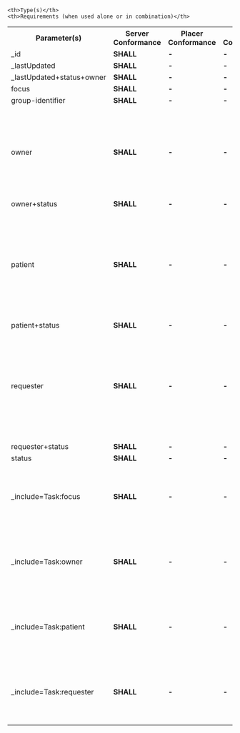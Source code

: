 <table class="list" width="100%">
<tbody>
  <tr>
    <th>Parameter(s)</th>
    <th>Server Conformance</th>
    <th>Placer Conformance</th>
    <th>Filler Conformance</th>
    <th>Patient Conformance</th>

    <th>Type(s)</th>
    <th>Requirements (when used alone or in combination)</th>
  </tr>
  <tr>
        <td>_id</td>
        <td><b>SHALL</b></td>
        <td><b>-</b></td>
        <td><b>-</b></td>
        <td><b>-</b></td>
        <td><code>token</code></td>
        <td></td>
  </tr>
  <tr>
        <td>_lastUpdated</td>
        <td><b>SHALL</b></td>
        <td><b>-</b></td>
        <td><b>-</b></td>
        <td><b>-</b></td>
        <td><code>date</code></td>
        <td></td>
  </tr>
  <tr>
        <td>_lastUpdated+status+owner</td>
        <td><b>SHALL</b></td>
        <td><b>-</b></td>
        <td><b>-</b></td>
        <td><b>-</b></td>
        <td><code>date</code>+<code>token</code>+<code>reference</code></td>
        <td></td>
  </tr>
  <tr>
        <td>focus</td>
        <td><b>SHALL</b></td>
        <td><b>-</b></td>
        <td><b>-</b></td>
        <td><b>-</b></td>
        <td><code>reference</code></td>
        <td></td>
  </tr>
  <tr>
        <td>group-identifier</td>
        <td><b>SHALL</b></td>
        <td><b>-</b></td>
        <td><b>-</b></td>
        <td><b>-</b></td>
        <td><code>token</code></td>
        <td></td>
  </tr>
  <tr>
        <td>owner</td>
        <td><b>SHALL</b></td>
        <td><b>-</b></td>
        <td><b>-</b></td>
        <td><b>-</b></td>
        <td><code>reference</code></td>
        <td>The same conformance rules apply to the chained search owner.identifier using HPI-O and ABN identifiers as defined in the AU Core Organization profile.</td>
  </tr>
  <tr>
        <td>owner+status</td>
        <td><b>SHALL</b></td>
        <td><b>-</b></td>
        <td><b>-</b></td>
        <td><b>-</b></td>
        <td><code>reference</code>+<code>token</code></td>
        <td></td>
  </tr>
  <tr>
        <td>patient</td>
        <td><b>SHALL</b></td>
        <td><b>-</b></td>
        <td><b>-</b></td>
        <td><b>-</b></td>
        <td><code>reference</code></td>
        <td>The same conformance rules apply to the chained search patient.identifier using IHI, Medicare Number, and DVA Number identifiers as defined in the AU Core Patient profile.</td>
  </tr>
  <tr>
        <td>patient+status</td>
        <td><b>SHALL</b></td>
        <td><b>-</b></td>
        <td><b>-</b></td>
        <td><b>-</b></td>
        <td><code>reference</code>+<code>token</code></td>
        <td></td>
  </tr>
  <tr>
        <td>requester</td>
        <td><b>SHALL</b></td>
        <td><b>-</b></td>
        <td><b>-</b></td>
        <td><b>-</b></td>
        <td><code>reference</code></td>
        <td>The same conformance rules apply to the chained search requester.identifier using Medicare Provider Number identifier as defined in the AU Core PractitionerRole profile.</td>
  </tr>
  <tr>
        <td>requester+status</td>
        <td><b>SHALL</b></td>
        <td><b>-</b></td>
        <td><b>-</b></td>
        <td><b>-</b></td>
        <td><code>reference</code>+<code>token</code></td>
        <td></td>
  </tr>
  <tr>
        <td>status</td>
        <td><b>SHALL</b></td>
        <td><b>-</b></td>
        <td><b>-</b></td>
        <td><b>-</b></td>
        <td><code>token</code></td>
        <td></td>
  </tr>
  <tr>
        <td>_include=Task:focus</td>
        <td><b>SHALL</b></td>
        <td><b>-</b></td>
        <td><b>-</b></td>
        <td><b>-</b></td>
        <td><code>reference</code></td>
        <td>Modifies search results from a query using other search parameters by including the referenced focus resource</td>
  </tr>
  <tr>
        <td>_include=Task:owner</td>
        <td><b>SHALL</b></td>
        <td><b>-</b></td>
        <td><b>-</b></td>
        <td><b>-</b></td>
        <td><code>reference</code></td>
        <td>Modifies search results from a query using other search parameters by including the referenced focus resource</td>
  </tr>
  <tr>
        <td>_include=Task:patient</td>
        <td><b>SHALL</b></td>
        <td><b>-</b></td>
        <td><b>-</b></td>
        <td><b>-</b></td>
        <td><code>reference</code></td>
        <td>Modifies search results from a query using other search parameters by including the referenced focus resource</td>
  </tr>
  <tr>
        <td>_include=Task:requester</td>
        <td><b>SHALL</b></td>
        <td><b>-</b></td>
        <td><b>-</b></td>
        <td><b>-</b></td>
        <td><code>reference</code></td>
        <td>Modifies search results from a query using other search parameters by including the referenced focus resource</td>
  </tr>
 </tbody>
</table>
